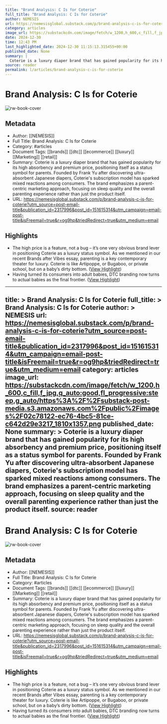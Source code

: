 ```yaml
---
title: "Brand Analysis: C Is for Coterie"
full_title: "Brand Analysis: C Is for Coterie"
author: NEMESIS
url: https://nemesisglobal.substack.com/p/brand-analysis-c-is-for-coterie?utm_source=post-email-title&publication_id=2317996&post_id=151615314&utm_campaign=email-post-title&isFreemail=true&r=og9hp&triedRedirect=true&utm_medium=email
category: articles
image_url: https://substackcdn.com/image/fetch/w_1200,h_600,c_fill,f_jpg,q_auto:good,fl_progressive:steep,g_auto/https%3A%2F%2Fsubstack-post-media.s3.amazonaws.com%2Fpublic%2Fimages%2F02c78122-ec76-4bc5-81ce-c642d29e3217_1810x1357.png
date: 2024-12-30
time: 12:43 PM
last_highlighted_date: 2024-12-30 11:15:13.315455+00:00
published_date: None
summary: |
  Coterie is a luxury diaper brand that has gained popularity for its high absorbency and premium price, positioning itself as a status symbol for parents. Founded by Frank Yu after discovering ultra-absorbent Japanese diapers, Coterie's subscription model has sparked mixed reactions among consumers. The brand emphasizes a parent-centric marketing approach, focusing on sleep quality and the overall parenting experience rather than just the product itself.
source: reader
permalink: l/articles/brand-analysis-c-is-for-coterie
---
```

# Brand Analysis: C Is for Coterie

![rw-book-cover](https://substackcdn.com/image/fetch/w_1200,h_600,c_fill,f_jpg,q_auto:good,fl_progressive:steep,g_auto/https%3A%2F%2Fsubstack-post-media.s3.amazonaws.com%2Fpublic%2Fimages%2F02c78122-ec76-4bc5-81ce-c642d29e3217_1810x1357.png)

## Metadata
- Author: [[NEMESIS]]
- Full Title: Brand Analysis: C Is for Coterie
- Category: #articles
- Document Tags: [[brands]] [[dtc]] [[ecommerce]] [[luxury]] [[Marketing]] [[retail]] 
- Summary: Coterie is a luxury diaper brand that has gained popularity for its high absorbency and premium price, positioning itself as a status symbol for parents. Founded by Frank Yu after discovering ultra-absorbent Japanese diapers, Coterie's subscription model has sparked mixed reactions among consumers. The brand emphasizes a parent-centric marketing approach, focusing on sleep quality and the overall parenting experience rather than just the product itself.
- URL: https://nemesisglobal.substack.com/p/brand-analysis-c-is-for-coterie?utm_source=post-email-title&publication_id=2317996&post_id=151615314&utm_campaign=email-post-title&isFreemail=true&r=og9hp&triedRedirect=true&utm_medium=email

## Highlights
- The high price is a feature, not a bug – it’s one very obvious brand lever in positioning Coterie as a luxury status symbol. As we mentioned in our recent Brands after Vibes essay, parenting is a key contemporary theater for luxury. Coterie is like Artipoppe, or Bugaboo, or private school, but on a baby’s dirty bottom. ([View Highlight](https://read.readwise.io/read/01jgbmaf4g7mj9x6e04mn5brsd))
- Having turned its consumers into adult babies, DTC branding now turns to actual babies as the final frontier. ([View Highlight](https://read.readwise.io/read/01jgbmdwb6hehg948j0xswymd6))


---
title: >
  Brand Analysis: C Is for Coterie
full_title: >
  Brand Analysis: C Is for Coterie
author: >
  NEMESIS
url: https://nemesisglobal.substack.com/p/brand-analysis-c-is-for-coterie?utm_source=post-email-title&publication_id=2317996&post_id=151615314&utm_campaign=email-post-title&isFreemail=true&r=og9hp&triedRedirect=true&utm_medium=email
category: articles
image_url: https://substackcdn.com/image/fetch/w_1200,h_600,c_fill,f_jpg,q_auto:good,fl_progressive:steep,g_auto/https%3A%2F%2Fsubstack-post-media.s3.amazonaws.com%2Fpublic%2Fimages%2F02c78122-ec76-4bc5-81ce-c642d29e3217_1810x1357.png
published_date: None
summary: >
  Coterie is a luxury diaper brand that has gained popularity for its high absorbency and premium price, positioning itself as a status symbol for parents. Founded by Frank Yu after discovering ultra-absorbent Japanese diapers, Coterie's subscription model has sparked mixed reactions among consumers. The brand emphasizes a parent-centric marketing approach, focusing on sleep quality and the overall parenting experience rather than just the product itself.
source: reader
---
# Brand Analysis: C Is for Coterie

![rw-book-cover](https://substackcdn.com/image/fetch/w_1200,h_600,c_fill,f_jpg,q_auto:good,fl_progressive:steep,g_auto/https%3A%2F%2Fsubstack-post-media.s3.amazonaws.com%2Fpublic%2Fimages%2F02c78122-ec76-4bc5-81ce-c642d29e3217_1810x1357.png)

## Metadata
- Author: [[NEMESIS]]
- Full Title: Brand Analysis: C Is for Coterie
- Category: #articles
- Document Tags: [[brands]] [[dtc]] [[ecommerce]] [[luxury]] [[Marketing]] [[retail]] 
- Summary: Coterie is a luxury diaper brand that has gained popularity for its high absorbency and premium price, positioning itself as a status symbol for parents. Founded by Frank Yu after discovering ultra-absorbent Japanese diapers, Coterie's subscription model has sparked mixed reactions among consumers. The brand emphasizes a parent-centric marketing approach, focusing on sleep quality and the overall parenting experience rather than just the product itself.
- URL: https://nemesisglobal.substack.com/p/brand-analysis-c-is-for-coterie?utm_source=post-email-title&publication_id=2317996&post_id=151615314&utm_campaign=email-post-title&isFreemail=true&r=og9hp&triedRedirect=true&utm_medium=email

## Highlights
- The high price is a feature, not a bug – it’s one very obvious brand lever in positioning Coterie as a luxury status symbol. As we mentioned in our recent Brands after Vibes essay, parenting is a key contemporary theater for luxury. Coterie is like Artipoppe, or Bugaboo, or private school, but on a baby’s dirty bottom. ([View Highlight](https://read.readwise.io/read/01jgbmaf4g7mj9x6e04mn5brsd))
- Having turned its consumers into adult babies, DTC branding now turns to actual babies as the final frontier. ([View Highlight](https://read.readwise.io/read/01jgbmdwb6hehg948j0xswymd6))


